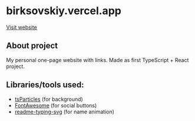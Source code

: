 # birksovskiy.vercel.app
[Visit website](https://birksovskiy.vercel.app/)

## About project
My personal one-page website with links. Made as first TypeScript + React project.

## Libraries/tools used:

 - [tsParticles](https://particles.js.org/) (for background)
 - [FontAwesome](https://fontawesome.com/) (for social buttons)
 - [readme-typing-svg](https://github.com/DenverCoder1/readme-typing-svg) (for name animation)